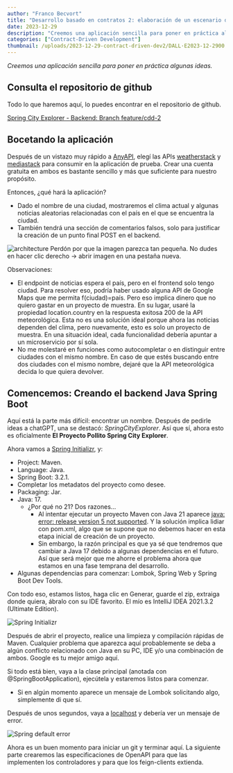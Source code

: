 ```yaml
---
author: "Franco Becvort"
title: "Desarrollo basado en contratos 2: elaboración de un escenario de práctica"
date: 2023-12-29
description: "Creemos una aplicación sencilla para poner en práctica algunas ideas"
categories: ["Contract-Driven Development"]
thumbnail: /uploads/2023-12-29-contract-driven-dev2/DALL·E2023-12-2900.27.37.png
---
```


_Creemos una aplicación sencilla para poner en práctica algunas ideas._

## Consulta el repositorio de github

Todo lo que haremos aquí, lo puedes encontrar en el repositorio de github.

[Spring City Explorer - Backend: Branch feature/cdd-2](https://github.com/franBec/springcityexplorer-backend/tree/feature/cdd-2)

## Bocetando la aplicación

Después de un vistazo muy rápido a [AnyAPI](https://any-api.com/), elegí las APIs [weatherstack](https://weatherstack.com/) y [mediastack](https://mediastack.com/) para consumir en la aplicación de prueba. Crear una cuenta gratuita en ambos es bastante sencillo y más que suficiente para nuestro propósito.

Entonces, ¿qué hará la aplicación?

- Dado el nombre de una ciudad, mostraremos el clima actual y algunas noticias aleatorias relacionadas con el país en el que se encuentra la ciudad.
- También tendrá una sección de comentarios falsos, solo para justificar la creación de un punto final POST en el backend.

![architecture](/uploads/2023-12-29-contract-driven-dev2/Untitled-2023-04-13-2132.png)
Perdón por que la imagen parezca tan pequeña. No dudes en hacer clic derecho -> abrir imagen en una pestaña nueva.

Observaciones:

- El endpoint de noticias espera el país, pero en el frontend solo tengo ciudad. Para resolver eso, podría haber usado alguna API de Google Maps que me permita f(ciudad)=país. Pero eso implica dinero que no quiero gastar en un proyecto de muestra. En su lugar, usaré la propiedad location.country en la respuesta exitosa 200 de la API meteorológica. Esta no es una solución ideal porque ahora las noticias dependen del clima, pero nuevamente, esto es solo un proyecto de muestra. En una situación ideal, cada funcionalidad debería apuntar a un microservicio por sí sola.
- No me molestaré en funciones como autocompletar o en distinguir entre ciudades con el mismo nombre. En caso de que estés buscando entre dos ciudades con el mismo nombre, dejaré que la API meteorológica decida lo que quiera devolver.

## Comencemos: Creando el backend Java Spring Boot

Aquí está la parte más difícil: encontrar un nombre. Después de pedirle ideas a chatGPT, una se destacó: _SpringCityExplorer_. Así que sí, ahora esto es oficialmente **El Proyecto Pollito Spring City Explorer**.

Ahora vamos a [Spring Initializr](https://start.spring.io/), y:

- Project: Maven.
- Language: Java.
- Spring Boot: 3.2.1.
- Completar los metadatos del proyecto como desee.
- Packaging: Jar.
- Java: 17.
  - ¿Por qué no 21? Dos razones...
    - Al intentar ejecutar un proyecto Maven con Java 21 aparece [java: error: release version 5 not supported](https://stackoverflow.com/questions/59601077/intellij-errorjava-error-release-version-5-not-supported). Y la solución implica lidiar con pom.xml, algo que se supone que no debemos hacer en esta etapa inicial de creación de un proyecto.
    - Sin embargo, la razón principal es que ya sé que tendremos que cambiar a Java 17 debido a algunas dependencias en el futuro. Así que será mejor que me ahorre el problema ahora que estamos en una fase temprana del desarrollo.
- Algunas dependencias para comenzar: Lombok, Spring Web y Spring Boot Dev Tools.

Con todo eso, estamos listos, haga clic en Generar, guarde el zip, extraiga donde quiera, ábralo con su IDE favorito. El mío es IntelliJ IDEA 2021.3.2 (Ultimate Edition).

![Spring Initializr](/uploads/2023-12-29-contract-driven-dev2/screencapture-start-spring-io-2023-12-29-14_39_14.png)

Después de abrir el proyecto, realice una limpieza y compilación rápidas de Maven. Cualquier problema que aparezca aquí probablemente se deba a algún conflicto relacionado con Java en su PC, IDE y/o una combinación de ambos. Google es tu mejor amigo aquí.

Si todo está bien, vaya a la clase principal (anotada con @SpringBootApplication), ejecútela y estaremos listos para comenzar.

- Si en algún momento aparece un mensaje de Lombok solicitando algo, simplemente di que sí.

Después de unos segundos, vaya a [localhost](http://localhost:8080/) y debería ver un mensaje de error.

![Spring default error](/uploads/2023-12-29-contract-driven-dev2/screencapture-localhost-8080-2023-12-29-15_57_47.png)

Ahora es un buen momento para iniciar un git y terminar aquí. La siguiente parte crearemos las especificaciones de OpenAPI para que las implementen los controladores y para que los feign-clients extienda.
